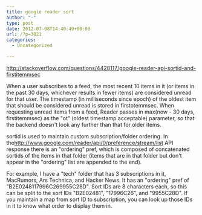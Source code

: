 ```yaml
---
title: google reader sort
author: "-"
type: post
date: 2012-07-08T14:40:49+00:00
url: /?p=3821
categories:
  - Uncategorized

---
```

<http://stackoverflow.com/questions/4428117/google-reader-api-sortid-and-firstitemmsec>

When a user subscribes to a feed, the most recent 10 items in it (or items in the past 30 days, whichever results in fewer items) are considered unread for that user. The timestamp (in milliseconds since epoch) of the oldest item that should be considered unread is stored in firstotemmsec. When requesting unread items from a feed, Reader passes in max(now - 30 days, firstitemmsec) as the "ot" (oldest timestamp acceptable) parameter, so that the backend doesn't look any further than that for older items.

sortid is used to maintain custom subscription/folder ordering. In the<a href="http://www.google.com/reader/api/0/preference/stream/list" rel="nofollow">http://www.google.com/reader/api/0/preference/stream/list</a> API response there is an "ordering" pref, which is composed of concatenated sortids of the items in that folder (items that are in that folder but don't appear in the "ordering" list are appended to the end).

For example, I have a "tech" folder that has 3 subscriptions in it, MacRumors, Ars Technica, and Hacker News. It has an "ordering" pref of "B2E0248117996C269955C28D". Sort IDs are 8 characters each, so this can be split to the sort IDs "B2E02481", "17996C26", and "9955C28D". If you maintain a map from sort ID to subscription, you can look up those IDs in it to know what order to display them in.